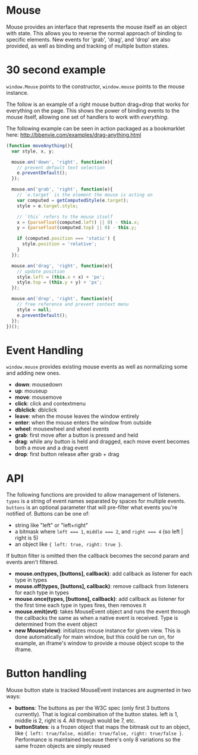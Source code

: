 # Mouse
Mouse provides an interface that represents the mouse itself as an object with state. This allows you to reverse the normal approach of binding to specific elements. New events for 'grab', 'drag', and 'drop' are also provided, as well as binding and tracking of multiple button states.

# 30 second example
`window.Mouse` points to the constructor, `window.mouse` points to the mouse instance.

The follow is an example of a right mouse button drag+drop that works for everything on the page. This shows the power of binding events to the mouse itself, allowing one set of handlers to work with *everything*.

The following example can be seen in action packaged as a bookmarklet here: http://bbenvie.com/examples/drag-anything.html

```javascript
(function moveAnything(){
  var style, x, y;

  mouse.on('down', 'right', function(e){
    // prevent default text selection
    e.preventDefault();
  });

  mouse.on('grab', 'right', function(e){
    // `e.target` is the element the mouse is acting on
    var computed = getComputedStyle(e.target);
    style = e.target.style;

    // `this` refers to the mouse itself
    x = (parseFloat(computed.left) || 0) - this.x;
    y = (parseFloat(computed.top) || 0) - this.y;

    if (computed.position === 'static') {
      style.position = 'relative';
    }
  });

  mouse.on('drag', 'right', function(e){
    // update position
    style.left = (this.x + x) + 'px';
    style.top = (this.y + y) + 'px';
  });

  mouse.on('drop', 'right', function(e){
    // free reference and prevent context menu
    style = null;
    e.preventDefault();
  });
})();
```

# Event Handling
`window.mouse` provides existing mouse events as well as normalizing some and adding new ones.

* __down__: mousedown
* __up__: mouseup
* __move__: mousemove
* __click__: click and contextmenu
* __dblclick__: dblclick
* __leave__: when the mouse leaves the window entirely
* __enter__: when the mouse enters the window from outside
* __wheel__: mousewheel and wheel events
* __grab__: first move after a button is pressed and held
* __drag__: while any button is held and dragged, each move event becomes both a move and a drag event
* __drop__: first button release after grab + drag

# API
The following functions are provided to allow management of listeners. `types` is a string of event names separated by spaces for multiple events. `buttons` is an optional parameter that will pre-filter what events you're notified of. Buttons can be one of:

* string like "left" or "left+right"
* a bitmask where `left === 1`, `middle === 2`, and `right === 4` (so left | right is 5)
* an object like `{ left: true, right: true }`.

If button filter is omitted then the callback becomes the second param and events aren't filtered.

* __mouse.on(types, [buttons], callback)__: add callback as listener for each type in types
* __mouse.off(types, [buttons], callback)__: remove callback from listeners for each type in types
* __mouse.once(types, [buttons], callback)__: add callback as listener for the first time each type in types fires, then removes it
* __mouse.emit(evt)__: takes MouseEvent object and runs the event through the callbacks the same as when a native event is received. Type is determined from the event object
* __new Mouse(view)__: initializes mouse instance for given view. This is done automatically for main window, but this could be run on, for example, an iframe's window to provide a mouse object scope to the iframe.

# Button handling

Mouse button state is tracked MouseEvent instances are augmented in two ways:

* __buttons__: The buttons as per the W3C spec (only first 3 buttons currently). That is logical combination of the button states. left is 1, middle is 2, right is 4. All through would be 7, etc.
* __buttonStates__: is a frozen object that maps the bitmask out to an object, like `{ left: true/false, middle: true/false, right: true/false }`. Performance is maintained because there's only 8 variations so the same frozen objects are simply reused
